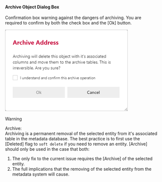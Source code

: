 #### Archive Object Dialog Box  

Confirmation box warning against the dangers of archiving.  You are required to confirm by both the check box and the [Ok] button.

<img 
    src="images/bimlflex-app-dialog-archive-object-single.png" 
    class="border-image" 
    style="border: 1px solid #CCC;" 
    title="Archive Multiple Objects Dialog Box" 
/>

>[!WARNING]
> Archive:  
> Archiving is a permanent removal of the selected entity from it's associated table in the metadata database.  The best practice is to first use the [Deleted] flag to `soft delete` if you need to remove an entity.  [Archive] should only be used in the case that both:
>
> 1. The only fix to the current issue requires the [Archive] of the selected entity.
> 2. The full implications that the removing of the selected entity from the metadata system will cause.

